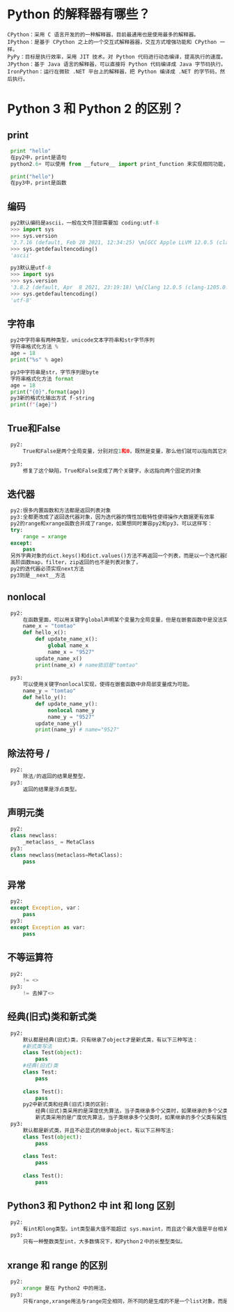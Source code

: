 # Python 的解释器有哪些？
    CPython：采用 C 语言开发的的一种解释器，目前最通用也是使用最多的解释器。
    IPython：是基于 CPython 之上的一个交互式解释器器，交互方式增强功能和 CPython 一样。
    PyPy：目标是执行效率，采用 JIT 技术。对 Python 代码进行动态编译，提高执行的速度。
    JPython：基于 Java 语言的解释器，可以直接将 Python 代码编译成 Java 字节码执行。
    IronPython：运行在微软 .NET 平台上的解释器，把 Python 编译成 .NET 的字节码，然后执行。

# Python 3 和 Python 2 的区别？
## print
   ```python
    print "hello"
    在py2中，print是语句
    python2.6+ 可以使用 from __future__ import print_function 来实现相同功能，将print当作函数使用

    print("hello")
    在py3中，print是函数
   ```
## 编码
   ```python
    py2默认编码是ascii，一般在文件顶部需要加 coding:utf-8
    >>> import sys
    >>> sys.version
    '2.7.16 (default, Feb 28 2021, 12:34:25) \n[GCC Apple LLVM 12.0.5 (clang-1205.0.19.59.6) [+internal-os, ptrauth-isa=deploy'
    >>> sys.getdefaultencoding()
    'ascii'

    py3默认是utf-8
    >>> import sys
    >>> sys.version
    '3.8.2 (default, Apr  8 2021, 23:19:18) \n[Clang 12.0.5 (clang-1205.0.22.9)]'
    >>> sys.getdefaultencoding()
    'utf-8'
   
   ```

## 字符串
   ```python
    py2中字符串有两种类型，unicode文本字符串和str字节序列
    字符串格式化方法 % 
    age = 18
    print("%s" % age)

    py3中字符串是str，字节序列是byte
    字符串格式化方法 format
    age = 18
    print("{0}".format(age))
    py3新的格式化输出方式 f-string
    print(f"{age}")

   ```

## True和False
   ```python
    py2:
        True和False是两个全局变量，分别对应1和0，既然是变量，那么他们就可以指向其它对象，可以被重新赋值
    
    py3:
        修复了这个缺陷，True和False变成了两个关键字，永远指向两个固定的对象
   ```

## 迭代器
   ```python
    py2:很多内置函数和方法都是返回列表对象
    py3:全都更改成了返回迭代器对象，因为迭代器的惰性加载特性使得操作大数据更有效率
    py2的range和xrange函数合并成了range，如果想同时兼容py2和py3，可以这样写：
    try:
        range = xrange
    except:
        pass
    另外字典对象的dict.keys()和dict.values()方法不再返回一个列表，而是以一个迭代器的'view'的对象返回，
    高阶函数map，filter，zip返回的也不是列表对象了，
    py2的迭代器必须实现next方法
    py3则是__next__方法
   ```

## nonlocal 
   ```python
    py2:
        在函数里面，可以用关键字global声明某个变量为全局变量，但是在嵌套函数中是没法实现的
        name_x = "tomtao"
        def hello_x():
            def update_name_x():
                global name_x
                name_x = "9527"
            update_name_x()
            print(name_x) # name依旧是"tomtao"
        
    py3:
        可以使用关键字nonlocal实现，使得在嵌套函数中非局部变量成为可能。
        name_y = "tomtao"
        def hello_y():
            def update_name_y():
                nonlocal name_y
                name_y = "9527"
            update_name_y()
            print(name_y) # name="9527"
   ```

## 除法符号 /
   ```python
    py2:
        除法/的返回的结果是整型，
    py3:
        返回的结果是浮点类型。
   ```

## 声明元类
   ```python
    py2:
    class newclass:
        _metaclass_ = MetaClass
    py3:
    class newclass(metaclass=MetaClass):
        pass
   ```
    
## 异常
   ```python
    py2:
    except Exception, var：
        pass
    py3:
    except Exception as var:
        pass
   ```

## 不等运算符
   ```python
    py2:
        != <>
    py3:
        != 去掉了<>
   ```

## 经典(旧式)类和新式类
   ```python
    py2:
        默认都是经典(旧式)类，只有继承了object才是新式类，有以下三种写法：
        #新式类写法
        class Test(object):
            pass
        #经典(旧式)类
        class Test:
            pass
        
        class Test():
            pass
        py2中新式类和经典(旧式)类的区别:
            经典(旧式)类采用的是深度优先算法，当子类继承多个父类时，如果继承的多个父类有属性相同的，根据深度优先，会以继承的第一个父类的属性为主；
            新式类采用的是广度优先算法，当子类继承多个父类时，如果继承的多个父类有属性相同的，根据广度优先，后面继承的属性会覆盖前面已经继承的属性。
    py3:
        默认都是新式类，并且不必显式的继承object，有以下三种写法:
        class Test(object):
            pass
        
        class Test:
            pass
        
        class Test():
            pass
   ```

## Python3 和 Python2 中 int 和 long 区别
   ```python
    py2:
        有int和long类型。int类型最大值不能超过 sys.maxint，而且这个最大值是平台相关的。可以通过在数字的末尾附上一个Ｌ来定义长整型，它比int类型表示的数字范围更大。
    py3:
        只有一种整数类型int，大多数情况下，和Python２中的长整型类似。
   ```

## xrange 和 range 的区别
   ```python
    py2:
        xrange 是在 Python2 中的用法，
    py3:
        只有range,xrange用法与range完全相同，所不同的是生成的不是一个list对象，而是一个生成器。
   ```
